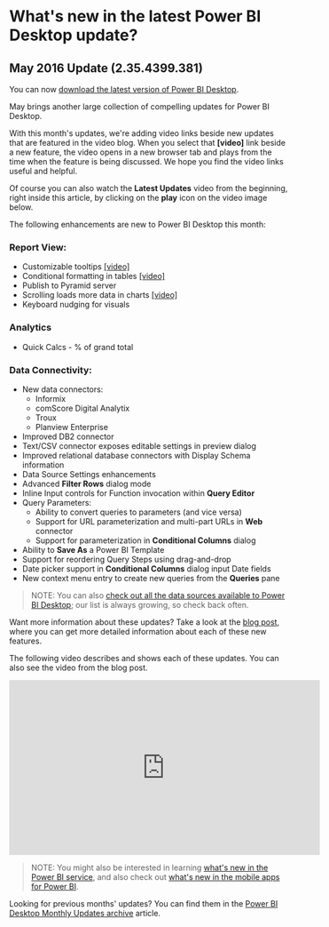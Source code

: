 ﻿<properties
   pageTitle="What's new in the latest Power BI Desktop update?"
   description="What's new in the latest Power BI Desktop update?"
   services="powerbi"
   documentationCenter=""
   authors="davidiseminger"
   manager="mblythe"
   backup=""
   editor=""
   tags=""
   qualityFocus="monitoring"
   qualityDate="05/31/2016"/>

<tags
   ms.service="powerbi"
   ms.devlang="NA"
   ms.topic="article"
   ms.tgt_pltfrm="NA"
   ms.workload="powerbi"
   ms.date="05/31/2016"
   ms.author="davidi"/>
# What's new in the latest Power BI Desktop update?

## May 2016 Update (2.35.4399.381)

You can now [download the latest version of Power BI Desktop](https://powerbi.microsoft.com/desktop).

May brings another large collection of compelling updates for Power BI Desktop.

With this month's updates, we're adding video links beside new updates that are featured in the video blog. When you select that **[video]** link beside a new feature, the video opens in a new browser tab and plays from the time when the feature is being discussed. We hope you find the video links useful and helpful.

Of course you can also watch the **Latest Updates** video from the beginning, right inside this article, by clicking on the **play** icon on the video image below.

The following enhancements are new to Power BI Desktop this month:

### Report View:

-   Customizable tooltips [[video]](https://youtu.be/KnDs4amt9-c?t=172)
-   Conditional formatting in tables [[video]](https://youtu.be/KnDs4amt9-c?t=313)
-   Publish to Pyramid server
-   Scrolling loads more data in charts [[video]](https://youtu.be/KnDs4amt9-c?t=426)
-   Keyboard nudging for visuals

### Analytics

-   Quick Calcs - % of grand total

### Data Connectivity:

-   New data connectors:
    -   Informix
    -   comScore Digital Analytix
    -   Troux
    -   Planview Enterprise
-   Improved DB2 connector
-   Text/CSV connector exposes editable settings in preview dialog
-   Improved relational database connectors with Display Schema information
-   Data Source Settings enhancements
-   Advanced **Filter Rows** dialog mode
-   Inline Input controls for Function invocation within **Query Editor**
-   Query Parameters:
    -   Ability to convert queries to parameters (and vice versa)
    -   Support for URL parameterization and multi-part URLs in **Web** connector
    -   Support for parameterization in **Conditional Columns** dialog
-   Ability to **Save As** a Power BI Template
-   Support for reordering Query Steps using drag-and-drop
-   Date picker support in **Conditional Columns** dialog input Date fields
-   New context menu entry to create new queries from the **Queries** pane


>NOTE: You can also [check out all the data sources available to Power BI Desktop](powerbi-desktop-data-sources.md); our list is always growing, so check back often.

Want more information about these updates? Take a look at the [blog post](https://powerbi.microsoft.com/blog/power-bi-desktop-may-update-feature-summary/), where you can get more detailed information about each of these new features.

The following video describes and shows each of these updates. You can also see the video from the blog post.

<iframe width="560" height="315" src="https://www.youtube.com/embed/KnDs4amt9-c" frameborder="0" allowfullscreen></iframe>


>NOTE: You might also be interested in learning [what's new in the Power BI service](powerbi-service-whats-new.md), and also check out [what's new in the mobile apps for Power BI](powerbi-mobile-whats-new-in-the-mobile-apps.md).

Looking for previous months' updates? You can find them in the [Power BI Desktop Monthly Updates archive](powerbi-desktop-latest-update-archive.md) article.
